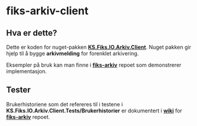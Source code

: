 # fiks-arkiv-client

## Hva er dette?

Dette er koden for nuget-pakken [**KS.Fiks.IO.Arkiv.Client**](https://www.nuget.org/packages/KS.Fiks.IO.Arkiv.Client/).
Nuget pakken gir hjelp til å bygge **arkivmelding** for forenklet arkivering.

Eksempler på bruk kan man finne i [**fiks-arkiv**](https://github.com/ks-no/fiks-arkiv) repoet som demonstrerer implementasjon. 

## Tester
Brukerhistoriene som det refereres til i testene i **KS.Fiks.IO.Arkiv.Client.Tests/Brukerhistorier** er dokumentert i [**wiki**](https://github.com/ks-no/fiks-arkiv/wiki/Brukstilfeller) for [**fiks-arkiv**](https://github.com/ks-no/fiks-arkiv) repoet. 
